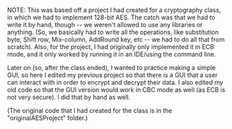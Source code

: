 NOTE: This was based off a project I had created for a cryptography class, in which we had to implement 128-bit AES. The catch was that we had to write it by hand, though -- we weren't allowed to use any libraries or anything. (So, we basically had to write all the operations, like substitution byte, Shift row, Mix-column, AddRound key, etc -- we had to do all that from scratch). Also, for the project, I had originally only implemented it in ECB mode, and it only worked by running it in an IDE/using the command line.

Later on (so, after the class ended), I wanted to practice making a simple GUI, so here I edited my previous project so that there is a GUI that a user can interact with in order to encrypt and decrypt their data. I also edited my old code so that the GUI version would work in CBC mode as well (as ECB is not very secure). I did that by hand as well.

(The original code that I had created for the class is in the "originalAESProject" folder.)
